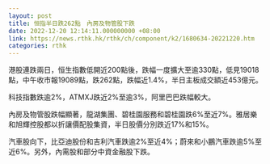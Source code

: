 ```yaml
---
layout: post
title: 恒指半日跌262點　內房及物管股下跌
date: 2022-12-20 12:14:11.000000000 +08:00
link: https://news.rthk.hk/rthk/ch/component/k2/1680634-20221220.htm
categories: rthk
---
```


港股連跌兩日，恒生指數低開近200點後，跌幅一度擴大至逾330點，低見19018點，中午收市報19089點，跌262點，跌幅近1.4%，半日主板成交額近453億元。

科技指數跌逾2%，ATMXJ跌近2%至逾3%，阿里巴巴跌幅較大。

內房及物管股跌幅顯著，龍湖集團、碧桂園服務和碧桂園跌6%至近7%。雅居樂和旭輝控股都以折讓價配股集資，半日股價分別跌近17%和15%。

汽車股向下，比亞迪股份和吉利汽車跌逾2%至近4%；蔚來和小鵬汽車跌逾5%至近6%。另外，內需股和部分中資金融股下跌。

